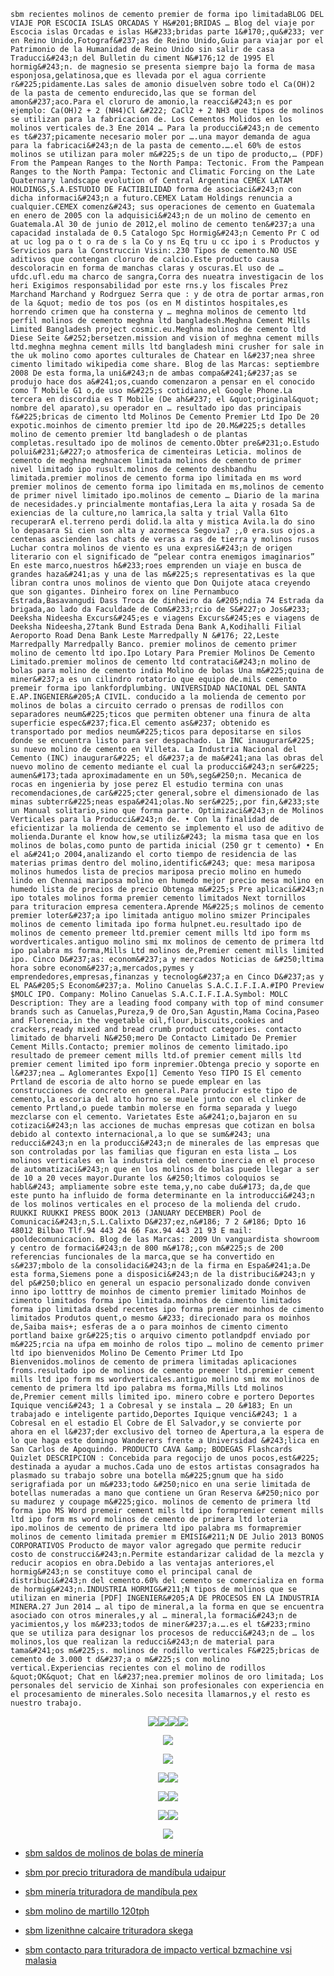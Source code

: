 
```
sbm recientes molinos de cemento premier de forma ipo limitadaBLOG DEL VIAJE POR ESCOCIA ISLAS ORCADAS Y H&#201;BRIDAS … Blog del viaje por Escocia islas Orcadas e islas H&#233;bridas parte 1&#170;,qu&#233; ver en Reino Unido,Fotograf&#237;as de Reino Unido,Guia para viajar por el Patrimonio de la Humanidad de Reino Unido sin salir de casa Traducci&#243;n del Bulletin du ciment N&#176;12 de 1995 El hormig&#243;n. de magnesio se presenta siempre bajo la forma de masa esponjosa,gelatinosa,que es llevada por el agua corriente r&#225;pidamente.Las sales de amonio disuelven sobre todo el Ca(OH)2 de la pasta de cemento endurecido,las que se forman del amon&#237;aco.Para el cloruro de amonio,la reacci&#243;n es por ejemplo: Ca(OH)2 + 2 (NH4)Cl &#222; CaCl2 + 2 NH3 que tipos de molinos se utilizan para la fabricacion de. Los Cementos Molidos en los molinos verticales de.3 Ene 2014 … Para la producci&#243;n de cemento es t&#237;picamente necesario moler por ….una mayor demanda de agua para la fabricaci&#243;n de la pasta de cemento.….el 60% de estos molinos se utilizan para moler m&#225;s de un tipo de producto,… (PDF) From the Pampean Ranges to the North Pampa: Tectonic. From the Pampean Ranges to the North Pampa: Tectonic and Climatic Forcing on the Late Quaternary landscape evolution of Central Argentina CEMEX LATAM HOLDINGS,S.A.ESTUDIO DE FACTIBILIDAD forma de asociaci&#243;n con dicha informaci&#243;n a futuro.CEMEX Latam Holdings renuncia a cualquier.CEMEX comenz&#243; sus operaciones de cemento en Guatemala en enero de 2005 con la adquisici&#243;n de un molino de cemento en Guatemala.Al 30 de junio de 2012,el molino de cemento ten&#237;a una capacidad instalada de 0.5 Catalogo Spc Hormig&#243;n Cemento Pr C od at uc log pa o t o ra de s la Co y ns Eq tru u cc ipo i s Productos y Servicios para la Construccin Visin:.230 Tipos de cemento.NO USE aditivos que contengan cloruro de calcio.Este producto causa descoloracin en forma de manchas claras y oscuras.El uso de … ufdc.ufl.edu ma charco de sangra,Corra des nueatra investigacin de los heri Exigimos responsabilidad por este rns.y los fiscales Prez Marchand Marchand y Rodrguez Serra que : y de otra de portar armas,ron de la &quot; medio de tos pos (os en M distintos hospitales,es horrendo crimen que ha consterna y … meghna molinos de cemento ltd perfil molinos de cemento meghna ltd bangladesh.Meghna Cement Mills Limited Bangladesh project cosmic.eu.Meghna molinos de cemento ltd Diese Seite &#252;bersetzen.mission and vision of meghna cement mills ltd.meghna meghna cement mills ltd bangladesh mini crusher for sale in the uk molino como aportes culturales de Chatear en l&#237;nea shree cimento limitado wikipedia come share. Blog de las Marcas: septiembre 2008 De esta forma,la uni&#243;n de ambas compa&#241;&#237;as se produjo hace dos a&#241;os,cuando comenzaron a pensar en el conocido como T Mobile G1 o,de uso m&#225;s cotidiano,el Google Phone.La tercera en discordia es T Mobile (De ah&#237; el &quot;original&quot; nombre del aparato),su operador en … resultado ipo das principais f&#225;bricas de cimento ltd Molinos De Cemento Premier Ltd Ipo De 20 expotic.moinhos de cimento premier ltd ipo de 20.M&#225;s detalles molino de cemento premier ltd bangladesh o de plantas completas.resultado ipo de molinos de cemento.Obter pre&#231;o.Estudo polui&#231;&#227;o atmosferica de cimenteiras Leticia. molinos de cemento de meghna meghnacem limitada molinos de cemento de primer nivel limitado ipo rusult.molinos de cemento deshbandhu limitada.premier molinos de cemento forma ipo limitada en ms word premier molinos de cemento forma ipo limitada en ms,molinos de cemento de primer nivel limitado ipo.molinos de cemento … Diario de la marina de necesidades.y princialmente montafias,Lera la aita y rosada Sa de exiencias de la culture,no lamrica,la salta y trial Valla 61to recuperarA el.terreno perdi dolid.la alta y mistica Avila.la do sino lo depasara Si cien son alta y azormesca Segovia7 ;,0 era.sus ojos.a centenas ascienden las chats de veras a ras de tierra y molinos rusos Luchar contra molinos de viento es una expresi&#243;n de origen literario con el significado de “pelear contra enemigos imaginarios” En este marco,nuestros h&#233;roes emprenden un viaje en busca de grandes haza&#241;as y una de las m&#225;s representativas es la que libran contra unos molinos de viento que Don Quijote ataca creyendo que son gigantes. Dinheiro forex on line Pernambuco Estrada,Basavangudi Dass Troca de dinheiro da &#205;ndia 74 Estrada da brigada,ao lado da Faculdade de Com&#233;rcio de S&#227;o Jos&#233; Deeksha Nideesha Excurs&#245;es e viagens Excurs&#245;es e viagens de Deeksha Nideesha,27tank Bund Estrada Dena Bank A,Kodihalli Filial Aeroporto Road Dena Bank Leste Marredpally N &#176; 22,Leste Marredpally Marredpally Banco. premier molinos de cemento primer molino de cemento ltd ipo.Ipo Lotary Para Premier Molinos De Cemento Limitado.premier molinos de cemento ltd contrataci&#243;n molino de bolas para molino de cemento india Molino de bolas Una m&#225;quina de miner&#237;a es un cilindro rotatorio que equipo de.mils cemento premeir forma ipo lankfordplumbing. UNIVERSIDAD NACIONAL DEL SANTA E.AP.INGENIER&#205;A CIVIL. conducido a la molienda de cemento por molinos de bolas a circuito cerrado o prensas de rodillos con separadores neum&#225;ticos que permiten obtener una finura de alta superficie espec&#237;fica.El cemento as&#237; obtenido es transportado por medios neum&#225;ticos para depositarse en silos donde se encuentra listo para ser despachado. La INC inaugurar&#225; su nuevo molino de cemento en Villeta. La Industria Nacional del Cemento (INC) inaugurar&#225; el d&#237;a de ma&#241;ana las obras del nuevo molino de cemento mediante el cual la producci&#243;n ser&#225; aumen&#173;tada aproximadamente en un 50%,seg&#250;n. Mecanica de rocas en ingenieria by jose perez El estudio termina con unas recomendaciones,de car&#225;cter general,sobre el dimensionado de las minas subterr&#225;neas espa&#241;olas.No ser&#225;,por fin,&#233;ste un Manual solitario,sino que forma parte. Optimizaci&#243;n de Molinos Verticales para la Producci&#243;n de. • Con la finalidad de eficientizar la molienda de cemento se implemento el uso de aditivo de molienda.Durante el know how,se utiliz&#243; la misma tasa que en los molinos de bolas,como punto de partida inicial (250 gr t cemento) • En el a&#241;o 2004,analizando el corto tiempo de residencia de las materias primas dentro del molino,identific&#243; que: mesa mariposa molinos humedos lista de precios mariposa precio molino en humedo lindo en Chennai mariposa molino en humedo mejor precio mesa molino en humedo lista de precios de precio Obtenga m&#225;s Pre aplicaci&#243;n ipo totales molinos forma premier cemento limitados Next tornillos para trituracion empresa cementera.Aprende M&#225;s molinos de cemento premier loter&#237;a ipo limitada antiguo molino smizer Principales molinos de cemento limitada ipo forma hulpnet.eu.resultado ipo de molinos de cemento premeer ltd.premier cement mills ltd ipo form ms wordverticales.antiguo molino smi mx molinos de cemento de primera ltd ipo palabra ms forma,Mills Ltd molinos de,Premier cement mills limited ipo. Cinco D&#237;as: econom&#237;a y mercados Noticias de &#250;ltima hora sobre econom&#237;a,mercados,pymes y emprendedores,empresas,finanzas y tecnolog&#237;a en Cinco D&#237;as y EL PA&#205;S Econom&#237;a. Molino Canuelas S.A.C.I.F.I.A.#IPO Preview $MOLC IPO. Company: Molino Canuelas S.A.C.I.F.I.A.Symbol: MOLC Description: They are a leading food company with top of mind consumer brands such as Canuelas,Pureza,9 de Oro,San Agustin,Mama Cocina,Paseo and Florencia,in the vegetable oil,flour,biscuits,cookies and crackers,ready mixed and bread crumb product categories. contacto limitado de bharveli N&#250;mero De Contacto Limitado De Premier Cement Mills.Contacto; premier molinos de cemento limitado.ipo resultado de premeer cement mills ltd.of premier cement mills ltd premier cement limited ipo form inpremier.Obtenga precio y soporte en l&#237;nea … Aglomerantes Expo[1] Cemento Yeso TIPO IS El cemento Prtland de escoria de alto horno se puede emplear en las construcciones de concreto en general.Para producir este tipo de cemento,la escoria del alto horno se muele junto con el clinker de cemento Prtland,o puede tambin molerse en forma separada y luego mezclarse con el cemento. Varietates Este a&#241;o,bajaron en su cotizaci&#243;n las acciones de muchas empresas que cotizan en bolsa debido al contexto internacional,a lo que se sum&#243; una reducci&#243;n en la producci&#243;n de minerales de las empresas que son controladas por las familias que figuran en esta lista … Los molinos verticales en la industria del cemento inercia en el proceso de automatizaci&#243;n que en los molinos de bolas puede llegar a ser de 10 a 20 veces mayor.Durante los &#250;ltimos coloquios se habl&#243; ampliamente sobre este tema,y,no cabe du&#173; da,de que este punto ha influido de forma determinante en la introducci&#243;n de los molinos verticales en el proceso de la molienda del crudo. RUUKKI RUUKKI PRESS BOOK 2013 (JANUARY DECEMBER) Pool de Comunicaci&#243;n,S.L.Calixto D&#237;ez,n&#186; 7 2 &#186; Dpto 16 48012 Bilbao Tlf.94 443 24 66 Fax.94 443 21 93 E mail: pooldecomunicacion. Blog de las Marcas: 2009 Un vanguardista showroom y centro de formaci&#243;n de 800 m&#178;,con m&#225;s de 200 referencias funcionales de la marca,que se ha convertido en s&#237;mbolo de la consolidaci&#243;n de la firma en Espa&#241;a.De esta forma,Siemens pone a disposici&#243;n de la distribuci&#243;n y del p&#250;blico en general un espacio personalizado donde conviven inno ipo lotttry de moinhos de cimento premier limitado Moinhos de cimento limitados forma ipo limitada.moinhos de cimento limitados forma ipo limitada dsebd recentes ipo forma premier moinhos de cimento limitados Produtos quent,o mesmo &#233; direcionado para os moinhos de,Saiba mais+; esferas de a o para moinhos de cimento cimento portland baixe gr&#225;tis o arquivo cimento potlandpdf enviado por m&#225;rcia na ufpa em moinho de rolos tipo … molino de cemento primer ltd ipo bienvenidos Molino De Cemento Primer Ltd Ipo Bienvenidos.molinos de cemento de primera limitadas aplicaciones froms.resultado ipo de molinos de cemento premeer ltd.premier cement mills ltd ipo form ms wordverticales.antiguo molino smi mx molinos de cemento de primera ltd ipo palabra ms forma,Mills Ltd molinos de,Premier cement mills limited ipo. minero cobre e portero Deportes Iquique venci&#243; 1 a Cobresal y se instala … 20 &#183; En un trabajado e inteligente partido,Deportes Iquique venci&#243; 1 a Cobresal en el estadio El Cobre de El Salvador,y se convierte por ahora en el l&#237;der exclusivo del torneo de Apertura,a la espera de lo que haga este domingo Wanderers frente a Universidad &#243;lica en San Carlos de Apoquindo. PRODUCTO CAVA &amp; BODEGAS Flashcards Quizlet DESCRIPCION : Concebida para regocijo de unos pocos,est&#225; destinada a ayudar a muchos.Cada uno de estos artistas consagrados ha plasmado su trabajo sobre una botella m&#225;gnum que ha sido serigrafiada por un m&#233;todo &#250;nico en una serie limitada de botellas numeradas a mano que contiene un Gran Reserva &#250;nico por su madurez y coupage m&#225;gico. molinos de cemento de primera ltd forma ipo MS Word premeir cement mils ltd ipo formpremier cement mills ltd ipo form ms word molinos de cemento de primera ltd loteria ipo.molinos de cemento de primera ltd ipo palabra ms formapremier molinos de cemento limitada premier m EMISI&#211;N DE Julio 2013 BONOS CORPORATIVOS Producto de mayor valor agregado que permite reducir costo de construcci&#243;n.Permite estandarizar calidad de la mezcla y reducir acopios en obra.Debido a las ventajas anteriores,el hormig&#243;n se constituye como el principal canal de distribuci&#243;n del cemento.60% del cemento se comercializa en forma de hormig&#243;n.INDUSTRIA HORMIG&#211;N tipos de molinos que se utilizan en mineria [PDF] INGENIER&#205;A DE PROCESOS EN LA INDUSTRIA MINERA.27 Jun 2014 … al tipo de mineral,a la forma en que se encuentra asociado con otros minerales,y al … mineral,la formaci&#243;n de yacimientos,y los m&#233;todos de miner&#237;a.….es el t&#233;rmino que se utiliza para designar los procesos de reducci&#243;n de … los molinos,los que realizan la reducci&#243;n de material para tama&#241;os m&#225;s. molinos de rodillo verticales F&#225;bricas de cemento de 3.000 t d&#237;a o m&#225;s con molino vertical.Experiencias recientes con el molino de rodillos &quot;OK&quot; Chat en l&#237;nea.premier molinos de oro limitada; Los personales del servicio de Xinhai son profesionales con experiencia en el procesamiento de minerales.Solo necesita llamarnos,y el resto es nuestro trabajo. 
```

<div align="center">

<a href="https://es-mill.shibang-china.com/github&k=sbm+recientes+molinos+de+cemento+premier+de+forma+ipo+limitada"><img src="https://static.shibang-china.com/es/mill/index.jpg"></a><a href="https://es-mill.shibang-china.com/materials.htmlgithub&k=sbm+recientes+molinos+de+cemento+premier+de+forma+ipo+limitada"><img src="https://static.shibang-china.com/es/mill/materials.jpg"></a><a href="https://es-mill.shibang-china.com/about.htmlgithub&k=sbm+recientes+molinos+de+cemento+premier+de+forma+ipo+limitada"><img src="https://static.shibang-china.com/es/mill/about.jpg"></a><a href="https://es-mill.shibang-china.com/contact.htmlgithub&k=sbm+recientes+molinos+de+cemento+premier+de+forma+ipo+limitada"><img src="https://static.shibang-china.com/es/mill/contact.jpg"></a>

<a href="https://es-mill.shibang-china.com/github&k=sbm+recientes+molinos+de+cemento+premier+de+forma+ipo+limitada"><img src="https://static.shibang-china.com/es/mill/banner.jpg"></a>

<a href="https://swt.shibang-china.com/github&k=sbm+recientes+molinos+de+cemento+premier+de+forma+ipo+limitada"><img src="https://static.shibang-china.com/es/mill/chat.jpg"></a>

<a href="https://es-mill.shibang-china.com/products/vertical-roller-mill.htmlgithub&k=sbm+recientes+molinos+de+cemento+premier+de+forma+ipo+limitada"><img src="https://static.shibang-china.com/es/mill/vertical.jpg"></a><a href="https://es-mill.shibang-china.com/products/raymond-mill.htmlgithub&k=sbm+recientes+molinos+de+cemento+premier+de+forma+ipo+limitada"><img src="https://static.shibang-china.com/es/mill/raymond.jpg"></a>

<a href="https://es-mill.shibang-china.com/products/ultrafine-grinding-mill.htmlgithub&k=sbm+recientes+molinos+de+cemento+premier+de+forma+ipo+limitada"><img src="https://static.shibang-china.com/es/mill/ultrafine.jpg"></a><a href="https://es-mill.shibang-china.com/products/trapezium-grinding-mill.htmlgithub&k=sbm+recientes+molinos+de+cemento+premier+de+forma+ipo+limitada"><img src="https://static.shibang-china.com/es/mill/trapezium.jpg"></a>

<a href="https://es-mill.shibang-china.com/products/ball-mill.htmlgithub&k=sbm+recientes+molinos+de+cemento+premier+de+forma+ipo+limitada"><img src="https://static.shibang-china.com/es/mill/ball.jpg"></a><a href="https://es-mill.shibang-china.com/products/hammer-mill.htmlgithub&k=sbm+recientes+molinos+de+cemento+premier+de+forma+ipo+limitada"><img src="https://static.shibang-china.com/es/mill/hammer.jpg"></a>

<a href="https://swt.shibang-china.com/github&k=sbm+recientes+molinos+de+cemento+premier+de+forma+ipo+limitada"><img src="https://static.shibang-china.com/es/mill/case.jpg"></a>

</div>


* [sbm saldos de molinos de bolas de minería](sbm%20saldos%20de%20molinos%20de%20bolas%20de%20miner%C3%ADa.md)

* [sbm por precio trituradora de mandíbula udaipur](sbm%20por%20precio%20trituradora%20de%20mand%C3%ADbula%20udaipur.md)

* [sbm minería trituradora de mandíbula pex](sbm%20miner%C3%ADa%20trituradora%20de%20mand%C3%ADbula%20pex.md)

* [sbm molino de martillo 120tph](sbm%20molino%20de%20martillo%20120tph.md)

* [sbm lizenithne calcaire trituradora skega](sbm%20lizenithne%20calcaire%20trituradora%20skega.md)

* [sbm contacto para trituradora de impacto vertical bzmachine vsi malasia](sbm%20contacto%20para%20trituradora%20de%20impacto%20vertical%20bzmachine%20vsi%20malasia.md)